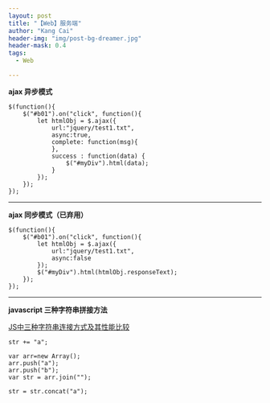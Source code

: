 ```yaml
---
layout: post
title: "【Web】服务端"
author: "Kang Cai"
header-img: "img/post-bg-dreamer.jpg"
header-mask: 0.4
tags:
  - Web

---
```


**ajax 异步模式**

```buildoutcfg
$(function(){
    $("#b01").on("click", function(){
        let htmlObj = $.ajax({
            url:"jquery/test1.txt",
            async:true,
            complete: function(msg){
            },
            success : function(data) {
                $("#myDiv").html(data);
            }
        });
    });
});
```

---

**ajax 同步模式（已弃用）**

```buildoutcfg
$(function(){
    $("#b01").on("click", function(){
        let htmlObj = $.ajax({
            url:"jquery/test1.txt",
            async:false
        });
        $("#myDiv").html(htmlObj.responseText);
    });
});
```
---

**javascript 三种字符串拼接方法**

[JS中三种字符串连接方式及其性能比较](https://www.cnblogs.com/programs/p/5554742.html)

```buildoutcfg
str += "a";
```

```buildoutcfg
var arr=new Array();
arr.push("a");
arr.push("b");
var str = arr.join("");
```

```buildoutcfg
str = str.concat("a"); 
```